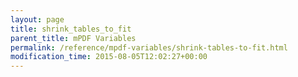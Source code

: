 ```yaml
---
layout: page
title: shrink_tables_to_fit
parent_title: mPDF Variables
permalink: /reference/mpdf-variables/shrink-tables-to-fit.html
modification_time: 2015-08-05T12:02:27+00:00
---
```




